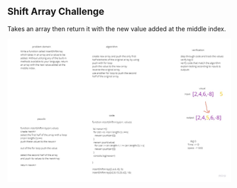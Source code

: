 ## Shift Array Challenge 

Takes an array then return it with the new value added at the middle index.

![](./shift.jpg)
